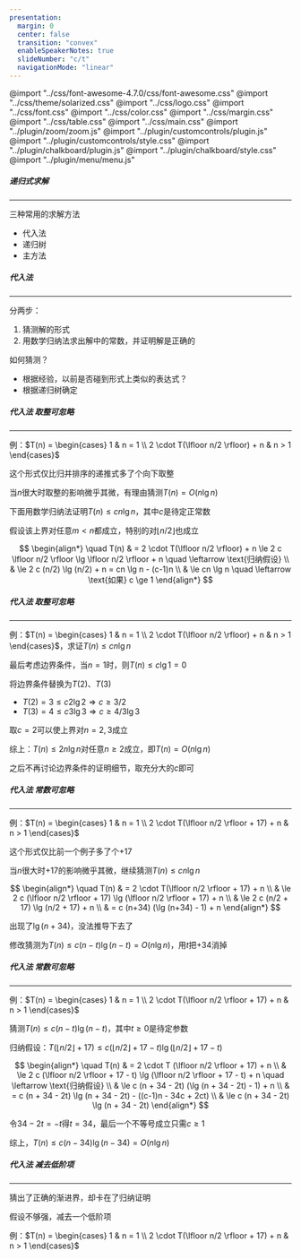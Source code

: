 ```yaml
---
presentation:
  margin: 0
  center: false
  transition: "convex"
  enableSpeakerNotes: true
  slideNumber: "c/t"
  navigationMode: "linear"
---
```


@import "../css/font-awesome-4.7.0/css/font-awesome.css"
@import "../css/theme/solarized.css"
@import "../css/logo.css"
@import "../css/font.css"
@import "../css/color.css"
@import "../css/margin.css"
@import "../css/table.css"
@import "../css/main.css"
@import "../plugin/zoom/zoom.js"
@import "../plugin/customcontrols/plugin.js"
@import "../plugin/customcontrols/style.css"
@import "../plugin/chalkboard/plugin.js"
@import "../plugin/chalkboard/style.css"
@import "../plugin/menu/menu.js"

<!-- slide data-notes="" -->

##### 递归式求解

---

三种常用的求解方法

- 代入法
- 递归树
- 主方法

<!-- slide vertical=true data-notes="" -->

##### 代入法

---

分两步：

1. 猜测解的形式
2. 用数学归纳法求出解中的常数，并证明解是正确的

<div class="top4"></div>

如何猜测？

- 根据经验，以前是否碰到形式上类似的表达式？
- 根据递归树确定

<!-- slide data-notes="" -->

##### 代入法 取整可忽略

---

例：$T(n) = \begin{cases} 1 & n = 1 \\ 2 \cdot T(\lfloor n/2 \rfloor) + n & n > 1 \end{cases}$

这个形式仅比归并排序的递推式多了个向下取整

当$n$很大时取整的影响微乎其微，有理由猜测$T(n) = O(n \lg n)$

下面用数学归纳法证明$T(n) \le c n \lg n$，其中$c$是待定正常数

假设该上界对任意$m < n$都成立，特别的对$\lfloor n/2 \rfloor$也成立

$$
\begin{align*}
    \quad T(n) & = 2 \cdot T(\lfloor n/2 \rfloor) + n \le 2 c \lfloor n/2 \rfloor \lg \lfloor n/2 \rfloor + n \quad \leftarrow \text{归纳假设} \\
    & \le 2 c (n/2) \lg (n/2) + n = cn \lg n - (c-1)n \\
    & \le cn \lg n \quad \leftarrow \text{如果} c \ge 1
\end{align*}
$$

<!-- slide vertical=true data-notes="" -->

##### 代入法 取整可忽略

---

例：$T(n) = \begin{cases} 1 & n = 1 \\ 2 \cdot T(\lfloor n/2 \rfloor) + n & n > 1 \end{cases}$，求证$T(n) \le c n \lg n$

最后考虑边界条件，当$n=1$时，则$T(n) \le c \lg 1 = 0$

将边界条件替换为$T(2)$、$T(3)$

- $T(2) = 3 \le c 2 \lg 2 \Longrightarrow c \ge 3 / 2$
- $T(3) = 4 \le c 3 \lg 3 \Longrightarrow c \ge 4 / 3 \lg 3$

<div class="top2"></div>

取$c=2$可以使上界对$n=2,3$成立

综上：$T(n) \le 2 n \lg n$对任意$n \ge 2$成立，即$T(n) = O(n \lg n)$

之后不再讨论边界条件的证明细节，取充分大的$c$即可

<!-- slide data-notes="" -->

##### 代入法 常数可忽略

---

例：$T(n) = \begin{cases} 1 & n = 1 \\ 2 \cdot T(\lfloor n/2 \rfloor + 17) + n & n > 1 \end{cases}$

这个形式仅比前一个例子多了个$+17$

当$n$很大时$+17$的影响微乎其微，继续猜测$T(n) \le c n \lg n$

$$
\begin{align*}
    \quad T(n) & = 2 \cdot T(\lfloor n/2 \rfloor + 17) + n \\
    & \le 2 c (\lfloor n/2 \rfloor + 17) \lg (\lfloor n/2 \rfloor + 17) + n \\
    & \le 2 c (n/2 + 17) \lg (n/2 + 17) + n \\
    & = c (n+34) (\lg (n+34) - 1) + n
\end{align*}
$$

<div class="top-2"></div>

出现了$\lg (n+34)$，没法推导下去了

修改猜测为$T(n) \le c (n-t) \lg (n-t) = O(n \lg n)$，用$t$把$+34$消掉

<!-- slide vertical=true data-notes="" -->

##### 代入法 常数可忽略

---

例：$T(n) = \begin{cases} 1 & n = 1 \\ 2 \cdot T(\lfloor n/2 \rfloor + 17) + n & n > 1 \end{cases}$

<div class="top-1"></div>

猜测$T(n) \le c (n-t) \lg (n-t)$，其中$t \ge 0$是待定参数

<div class="top-1"></div>

归纳假设：$T(\lfloor n/2 \rfloor + 17) \le c (\lfloor n/2 \rfloor + 17-t) \lg (\lfloor n/2 \rfloor + 17-t)$

$$
\begin{align*}
    \quad T(n) & = 2 \cdot T (\lfloor n/2 \rfloor + 17) + n \\
    & \le 2 c (\lfloor n/2 \rfloor + 17 - t) \lg (\lfloor n/2 \rfloor + 17 - t) + n \quad \leftarrow \text{归纳假设} \\
    & \le c (n + 34 - 2t) (\lg (n + 34 - 2t) - 1) + n \\
    & = c (n + 34 - 2t) \lg (n + 34 - 2t) - ((c-1)n - 34c + 2ct) \\
    & \le c (n + 34 - 2t) \lg (n + 34 - 2t)
\end{align*}
$$

<div class="top-3"></div>

令$34 - 2t = -t$得$t = 34$，最后一个不等号成立只需$c \ge 1$

<div class="top-1"></div>

综上，$T(n) \le c (n-34) \lg (n-34) = O(n \lg n)$

<!-- slide data-notes="" -->

##### 代入法 减去低阶项

---

猜出了正确的渐进界，却卡在了归纳证明

假设不够强，减去一个低阶项

例：$T(n) = \begin{cases} 1 & n = 1 \\ 2 \cdot T(\lfloor n/2 \rfloor + 17) + n & n > 1 \end{cases}$
















